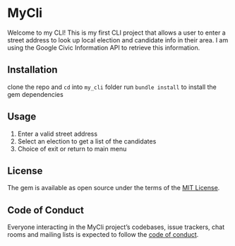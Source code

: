 # MyCli

Welcome to my CLI! This is my first CLI project that allows a user to enter a street address to look up local election and candidate info in their area. I am using the Google Civic Information API to retrieve this information.

## Installation

clone the repo and `cd` into `my_cli` folder
run `bundle install` to install the gem dependencies


## Usage

1. Enter a valid street address
2. Select an election to get a list of the candidates
3. Choice of exit or return to main menu


## License

The gem is available as open source under the terms of the [MIT License](https://opensource.org/licenses/MIT).

## Code of Conduct

Everyone interacting in the MyCli project’s codebases, issue trackers, chat rooms and mailing lists is expected to follow the [code of conduct](https://github.com/'darling-operator-6600'/my_cli/blob/master/CODE_OF_CONDUCT.md).
